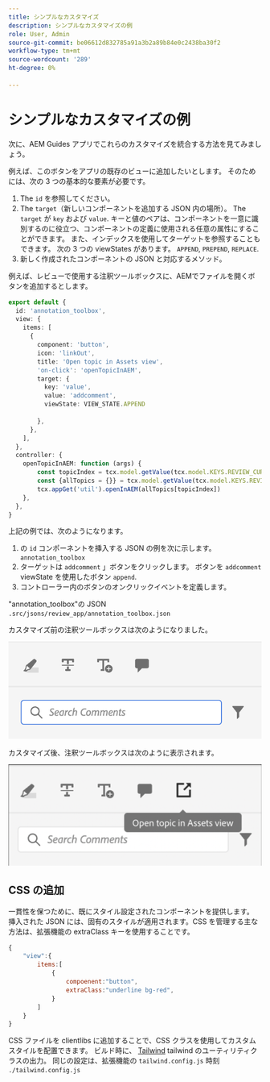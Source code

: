 ```yaml
---
title: シンプルなカスタマイズ
description: シンプルなカスタマイズの例
role: User, Admin
source-git-commit: be06612d832785a91a3b2a89b84e0c2438ba30f2
workflow-type: tm+mt
source-wordcount: '289'
ht-degree: 0%

---
```



# シンプルなカスタマイズの例

次に、AEM Guides アプリでこれらのカスタマイズを統合する方法を見てみましょう。

例えば、このボタンをアプリの既存のビューに追加したいとします。
そのためには、次の 3 つの基本的な要素が必要です。

1. The `id` を参照してください。
2. The `target`（新しいコンポーネントを追加する JSON 内の場所）。 The `target` が `key` および `value`. キーと値のペアは、コンポーネントを一意に識別するのに役立つ、コンポーネントの定義に使用される任意の属性にすることができます。
また、インデックスを使用してターゲットを参照することもできます。
次の 3 つの viewStates があります。  `APPEND`, `PREPEND`, `REPLACE`.
3. 新しく作成されたコンポーネントの JSON と対応するメソッド。

例えば、レビューで使用する注釈ツールボックスに、AEMでファイルを開くボタンを追加するとします。

```typescript
export default {
  id: 'annotation_toolbox', 
  view: {
    items: [
      {
        component: 'button',
        icon: 'linkOut',
        title: 'Open topic in Assets view',
        'on-click': 'openTopicInAEM',
        target: {
          key: 'value',
          value: 'addcomment',
          viewState: VIEW_STATE.APPEND

        },
      },
    ],
  },
  controller: {
    openTopicInAEM: function (args) {
        const topicIndex = tcx.model.getValue(tcx.model.KEYS.REVIEW_CURR_TOPIC)
        const {allTopics = {}} = tcx.model.getValue(tcx.model.KEYS.REVIEW_DATA) || {}
        tcx.appGet('util').openInAEM(allTopics[topicIndex])
    },
  },
}
```

上記の例では、次のようになります。

1. の `id` コンポーネントを挿入する JSON の例を次に示します。 `annotation_toolbox`
2. ターゲットは `addcomment` 」ボタンをクリックします。 ボタンを `addcomment` viewState を使用したボタン `append`.
3. コントローラー内のボタンのオンクリックイベントを定義します。

&quot;annotation_toolbox&quot;の JSON  `.src/jsons/review_app/annotation_toolbox.json`

カスタマイズ前の注釈ツールボックスは次のようになりました。

![annotation-toolbox](imgs/annotation_toolbox.png "注釈ツールボックス")

カスタマイズ後、注釈ツールボックスは次のように表示されます。

![customized-annotation-toolbox](imgs/customised_annotation_toolbox.png "カスタマイズされた注釈ツールボックス")

## CSS の追加

一貫性を保つために、既にスタイル設定されたコンポーネントを提供します。 挿入された JSON には、固有のスタイルが適用されます。CSS を管理する主な方法は、拡張機能の extraClass キーを使用することです。

```js
{    
    "view":{
        items:[
            {
                compoenent:"button",
                extraClass:"underline bg-red",
            }
        ]
    }
}
```

CSS ファイルを clientlibs に追加することで、CSS クラスを使用してカスタムスタイルを配置できます。 ビルド時に、 [Tailwind](https://tailwindcss.com/docs/utility-first) tailwind のユーティリティクラスの出力。 同じの設定は、拡張機能の `tailwind.config.js` 時刻 `./tailwind.config.js`
